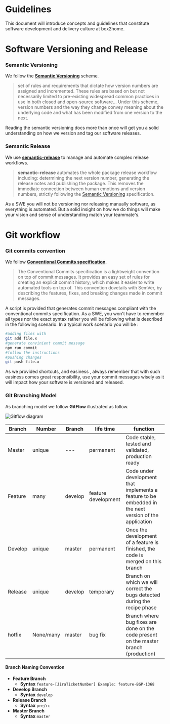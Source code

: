 # Guidelines

This document will introduce concepts and guidelines that constitute software development and delivery culture at box2home.

# Software Versioning and Release 

### Semantic Versioning

We follow the [**Semantic Versioning**](https://semver.org/#summary]) scheme.
> set of rules and requirements that dictate how version numbers are assigned and incremented. These rules are based on but not necessarily limited to pre-existing widespread common practices in use in both closed and open-source software... Under this scheme, version numbers and the way they change convey meaning about the underlying code and what has been modified from one version to the next.

Reading the semantic versioning docs more than once will get you a solid understanding on how we version and tag our software releases. 

### Semantic Release

We use **[semantic-release](https://github.com/semantic-release/semantic-release)** to manage and automate complex release workflows.
>**semantic-release** automates the whole package release workflow including: determining the next version number, generating the release notes and publishing the package.
This removes the immediate connection between human emotions and version numbers, strictly following the [Semantic Versioning](http://semver.org/) specification.

As a SWE you will not be versioning nor releasing manually software, as everything is automated. But a solid insight on how we do things will make your vision and sense of understanding match your teammate's.
# Git workflow

### Git commits convention
We follow **[Conventional Commits specification](https://www.conventionalcommits.org/en/v1.0.0/)**.
>The Conventional Commits specification is a lightweight convention on top of commit messages. It provides an easy set of rules for creating an explicit commit history; which makes it easier to write automated tools on top of. This convention dovetails with SemVer, by describing the features, fixes, and breaking changes made in commit messages.

A script is provided that generates commit messages compliant with the conventional commits specification. 
As a SWE, you won't have to remember all types nor the exact syntax rather you will be following what is described in the following scenario.
In a typical work scenario you will be :
```bash
#adding files with
git add file.x
#generate convinient commit message
npm run commit
#follow the instructions
#pushing changes
git push file.x
```
As we provided shortcuts, and easiness , always remember that with such easiness comes great responsibility, use your commit messages wisely as it will impact how your software is versioned and released.
### Git Branching Model
As branching model we follow **GitFlow**  illustrated as follow.

 ![Gitflow diagram](https://i1.wp.com/lanziani.com/slides/gitflow/images/gitflow_1.png)
 
|Branch | Number |Branch|life time|function
|--|--|--|--|--|
| Master | unique |---|permanent| Code stable, tested and validated, production ready
|Feature |many|develop|feature development|Code under development that implements a feature to be embedded in the next version of the application|
|Develop|unique|master|permanent|Once the development of a feature is finished, the code is merged on this branch|
|Release|unique|develop|temporary|Branch on which we will correct the bugs detected during the recipe phase|
|hotfix|None/many|master|bug fix|Branch where bug fixes are done on the code present on the master branch (production)|

#### Branch Naming Convention
* **Feature Branch**
	* **Syntax**
		 ``feature-[JiraTicketNumber] Example: feature-BGP-1368``
* **Develop Branch**
	* **Syntax**
	``develop``
* **Release Branch**
	* **Syntax**
	``pre/rc``
* **Master Branch**
	* **Syntax**
	``master``

